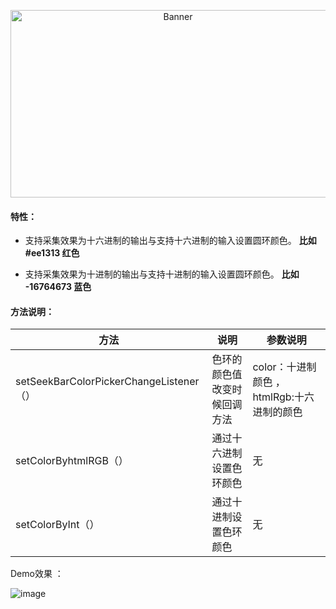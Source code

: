<p align="center">
  <img src="http://h5xuhong.oss-cn-hongkong.aliyuncs.com/blogCSDN/icon.png" width="520px" height="300px" alt="Banner" />
</p>
 
 
 
 ####
 
 ####
 
 ####
 
 ####
 
 ####
 
 
 
 
 
 
 
 
 
 
 
 #### 特性：
 
 -  支持采集效果为十六进制的输出与支持十六进制的输入设置圆环颜色。 **比如 #ee1313 红色**
 
 -  支持采集效果为十进制的输出与支持十进制的输入设置圆环颜色。 **比如 -16764673 蓝色**
 
 #### 方法说明：
 
 | 方法 | 说明|参数说明|
|-------|------|------|
| setSeekBarColorPickerChangeListener（） | 色环的颜色值改变时候回调方法|color：十进制颜色 ，htmlRgb:十六进制的颜色|
| setColorByhtmlRGB（）| 通过十六进制设置色环颜色 |无|
| setColorByInt（）| 通过十进制设置色环颜色 |无|

Demo效果 ：
 
![image](http://h5xuhong.oss-cn-hongkong.aliyuncs.com/blogCSDN/E22FB16317FCB95803CCB80DCA61CD5Fss.png)

